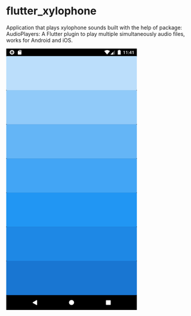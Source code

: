 # flutter_xylophone
Application that plays xylophone sounds built with the help of package:
AudioPlayers:
A Flutter plugin to play multiple simultaneously audio files, works for Android and iOS.

<img src="flutter_xylophone/xylophone.png" width="350" height="700">
